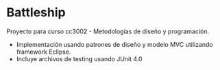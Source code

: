 # Battleship

Proyecto para curso cc3002 - Metodologías de diseño y programación. 

- Implementación usando patrones de diseño y modelo MVC utilizando framework Eclipse.
- Incluye archivos de testing usando JUnit 4.0
